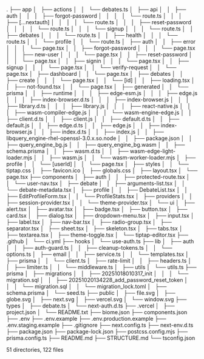 .
├── app
│   ├── actions
│   │   └── debates.ts
│   ├── api
│   │   ├── auth
│   │   │   ├── forgot-password
│   │   │   │   └── route.ts
│   │   │   ├── [...nextauth]
│   │   │   │   └── route.ts
│   │   │   ├── reset-password
│   │   │   │   └── route.ts
│   │   │   └── signup
│   │   │       └── route.ts
│   │   ├── debates
│   │   │   └── route.ts
│   │   ├── health
│   │   │   └── route.ts
│   │   └── profile
│   │       └── route.ts
│   ├── auth
│   │   ├── error
│   │   │   └── page.tsx
│   │   ├── forgot-password
│   │   │   └── page.tsx
│   │   ├── new-user
│   │   │   └── page.tsx
│   │   ├── reset-password
│   │   │   └── page.tsx
│   │   ├── signin
│   │   │   └── page.tsx
│   │   ├── signup
│   │   │   └── page.tsx
│   │   └── verify-request
│   │       └── page.tsx
│   ├── dashboard
│   │   └── page.tsx
│   ├── debates
│   │   ├── create
│   │   │   └── page.tsx
│   │   └── [id]
│   │       ├── loading.tsx
│   │       ├── not-found.tsx
│   │       └── page.tsx
│   ├── generated
│   │   └── prisma
│   │       ├── runtime
│   │       │   ├── edge-esm.js
│   │       │   ├── edge.js
│   │       │   ├── index-browser.d.ts
│   │       │   ├── index-browser.js
│   │       │   ├── library.d.ts
│   │       │   ├── library.js
│   │       │   ├── react-native.js
│   │       │   ├── wasm-compiler-edge.js
│   │       │   └── wasm-engine-edge.js
│   │       ├── client.d.ts
│   │       ├── client.js
│   │       ├── default.d.ts
│   │       ├── default.js
│   │       ├── edge.d.ts
│   │       ├── edge.js
│   │       ├── index-browser.js
│   │       ├── index.d.ts
│   │       ├── index.js
│   │       ├── libquery_engine-rhel-openssl-3.0.x.so.node
│   │       ├── package.json
│   │       ├── query_engine_bg.js
│   │       ├── query_engine_bg.wasm
│   │       ├── schema.prisma
│   │       ├── wasm.d.ts
│   │       ├── wasm-edge-light-loader.mjs
│   │       ├── wasm.js
│   │       └── wasm-worker-loader.mjs
│   ├── profile
│   │   └── [userId]
│   │       └── page.tsx
│   ├── styles
│   │   └── tiptap.css
│   ├── favicon.ico
│   ├── globals.css
│   ├── layout.tsx
│   └── page.tsx
├── components
│   ├── auth
│   │   ├── protected-route.tsx
│   │   └── user-nav.tsx
│   ├── debate
│   │   ├── arguments-list.tsx
│   │   └── debate-metadata.tsx
│   ├── profile
│   │   ├── DebateList.tsx
│   │   ├── EditProfileForm.tsx
│   │   └── ProfileStats.tsx
│   ├── providers
│   │   ├── session-provider.tsx
│   │   └── theme-provider.tsx
│   └── ui
│       ├── alert.tsx
│       ├── avatar.tsx
│       ├── badge.tsx
│       ├── button.tsx
│       ├── card.tsx
│       ├── dialog.tsx
│       ├── dropdown-menu.tsx
│       ├── input.tsx
│       ├── label.tsx
│       ├── nav-bar.tsx
│       ├── radio-group.tsx
│       ├── separator.tsx
│       ├── sheet.tsx
│       ├── skeleton.tsx
│       ├── tabs.tsx
│       ├── textarea.tsx
│       ├── theme-toggle.tsx
│       └── tiptap-editor.tsx
├── .github
│   └── ci.yml
├── hooks
│   └── use-auth.ts
├── lib
│   ├── auth
│   │   ├── auth-guard.ts
│   │   ├── cleanup-tokens.ts
│   │   └── options.ts
│   ├── email
│   │   ├── service.ts
│   │   └── templates.tsx
│   ├── prisma
│   │   └── client.ts
│   ├── rate-limit
│   │   ├── headers.ts
│   │   ├── limiter.ts
│   │   └── middleware.ts
│   ├── utils
│   └── utils.ts
├── prisma
│   ├── migrations
│   │   ├── 20251018010317_init
│   │   │   └── migration.sql
│   │   ├── 20251020134228_add_password_reset_token
│   │   │   └── migration.sql
│   │   └── migration_lock.toml
│   ├── schema.prisma
│   └── seed.ts
├── public
│   ├── file.svg
│   ├── globe.svg
│   ├── next.svg
│   ├── vercel.svg
│   └── window.svg
├── types
│   ├── debate.ts
│   └── next-auth.d.ts
├── .vercel
│   ├── project.json
│   └── README.txt
├── biome.json
├── components.json
├── .env
├── .env.example
├── .env.production.example
├── .env.staging.example
├── .gitignore
├── next.config.ts
├── next-env.d.ts
├── package.json
├── package-lock.json
├── postcss.config.mjs
├── prisma.config.ts
├── README.md
├── STRUCTURE.md
└── tsconfig.json

51 directories, 122 files
